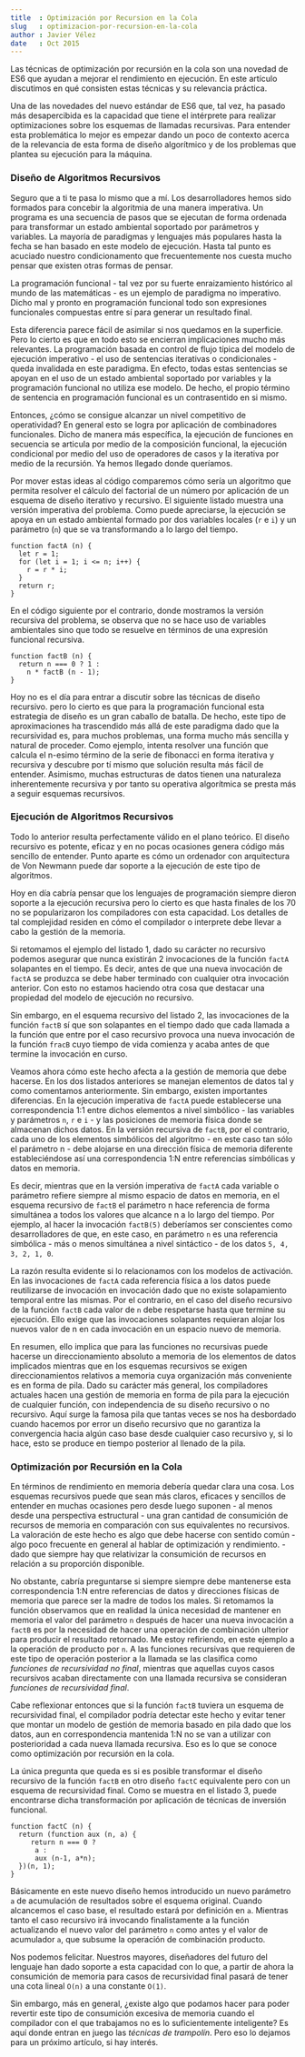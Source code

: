 ```yaml
---
title  : Optimización por Recursion en la Cola
slug   : optimizacion-por-recursion-en-la-cola
author : Javier Vélez
date   : Oct 2015
---
```


Las técnicas de optimización por recursión en la cola son una novedad de ES6 que ayudan a mejorar el rendimiento en ejecución. En este artículo discutimos en qué consisten estas técnicas y su relevancia práctica. 

Una de las novedades del nuevo estándar de ES6 que, tal vez, ha pasado más desapercibida es la capacidad que tiene el intérprete para realizar optimizaciones sobre los esquemas de llamadas recursivas. Para entender esta problemática lo mejor es empezar dando un poco de contexto acerca de la relevancia de esta forma de diseño algorítmico y de los problemas que plantea su ejecución para la máquina.

### Diseño de Algoritmos Recursivos

Seguro que a ti te pasa lo mismo que a mí. Los desarrolladores hemos sido formados para concebir la algoritmia de una manera imperativa. Un programa es una secuencia de pasos que se ejecutan de forma ordenada para transformar un estado ambiental soportado por parámetros y variables. La mayoría de paradigmas y lenguajes más populares hasta la fecha se han basado en este modelo de ejecución. Hasta tal punto es acuciado nuestro condicionamento que frecuentemente nos cuesta mucho pensar que existen otras formas de pensar.

La programación funcional - tal vez por su fuerte enraizamiento histórico al mundo de las matemáticas - es un ejemplo de paradigma no imperativo. Dicho mal y pronto en programación funcional todo son expresiones funcionales compuestas entre sí para generar un resultado final.

Esta diferencia parece fácil de asimilar si nos quedamos en la superficie. Pero lo cierto es que en todo esto se encierran implicaciones mucho más relevantes. La programación basada en control de flujo típica del modelo de ejecución imperativo - el uso de sentencias iterativas o condicionales - queda invalidada en este paradigma. En efecto, todas estas sentencias se apoyan en el uso de un estado ambiental soportado por variables y la programación funcional no utiliza ese modelo. De hecho, el propio término de sentencia en programación funcional es un contrasentido en si mismo.

Entonces, ¿cómo se consigue alcanzar un nivel competitivo de operatividad? En general esto se logra por aplicación de combinadores funcionales. Dicho de manera más específica, la ejecución de funciones en secuencia se articula por medio de la composición funcional, la ejecución condicional por medio del uso de operadores de casos y la iterativa por medio de la recursión. Ya hemos llegado donde queríamos.

Por mover estas ideas al código comparemos cómo sería un algoritmo que permita resolver el cálculo del factorial de un número por aplicación de un esquema de diseño iterativo y recursivo. El siguiente listado muestra una versión imperativa del problema. Como puede apreciarse, la ejecución se apoya en un estado ambiental formado por dos variables locales (`r` e `i`) y un parámetro (`n`) que se va transformando a lo largo del tiempo.

```
function factA (n) {
  let r = 1;
  for (let i = 1; i <= n; i++) {
    r = r * i;
  }
  return r;
}
```

En el código siguiente por el contrario, donde mostramos la versión recursiva del problema, se observa que no se hace uso de variables ambientales sino que todo se resuelve en términos de una expresión funcional recursiva.

```
function factB (n) {
  return n === 0 ? 1 :
    n * factB (n - 1);
}
```
 
Hoy no es el día para entrar a discutir sobre las técnicas de diseño recursivo. pero lo cierto es que para la programación funcional esta estrategia de diseño es un gran caballo de batalla. De hecho, este tipo de aproximaciones ha trascendido más allá de este paradigma dado que la recursividad es, para muchos problemas, una forma mucho más sencilla y natural de proceder. Como ejemplo, intenta resolver una función que calcula el n-esimo término de la serie de fibonacci en forma iterativa y recursiva y descubre por tí mismo que solución resulta más fácil de entender. Asimismo, muchas estructuras de datos tienen una naturaleza inherentemente recursiva y por tanto su operativa algorítmica se presta más a seguir esquemas recursivos.
 
### Ejecución de Algoritmos Recursivos

Todo lo anterior resulta perfectamente válido en el plano teórico. El diseño recursivo es potente, eficaz y en no pocas ocasiones genera código más sencillo de entender. Punto aparte es cómo un ordenador con arquitectura de Von Newmann puede dar soporte a la ejecución de este tipo de algoritmos.

Hoy en día cabría pensar que los lenguajes de programación siempre dieron soporte a la ejecución recursiva pero lo cierto es que hasta finales de los 70 no se popularizaron los compiladores con esta capacidad. Los detalles de tal complejidad residen en cómo el compilador o interprete debe llevar a cabo la gestión de la memoria.

Si retomamos el ejemplo del listado 1, dado su carácter no recursivo podemos asegurar que nunca existirán 2 invocaciones de la función `factA` solapantes en el tiempo. Es decir, antes de que una nueva invocación de `factA` se produzca se debe haber terminado con cualquier otra invocación anterior. Con esto no estamos haciendo otra cosa que destacar una propiedad del modelo de ejecución no recursivo.

Sin embargo, en el esquema recursivo del listado 2, las invocaciones de la función `factB` sí que son solapantes en el tiempo dado que cada llamada a la función que entre por el caso recursivo provoca una nueva invocación de la función `fracB` cuyo tiempo de vida comienza y acaba antes de que termine la invocación en curso.

Veamos ahora cómo este hecho afecta a la gestión de memoria que debe hacerse. En los dos listados anteriores se manejan elementos de datos tal y como comentamos anteriormente. Sin embargo, existen importantes diferencias. En la ejecución imperativa de `factA` puede establecerse una correspondencia 1:1 entre dichos elementos a nivel simbólico - las variables y parámetros `n`, `r` e `i` - y las posiciones de memoria física donde se almacenan dichos datos. En la versión recursiva de `factB`, por el contrario, cada uno de los elementos simbólicos del algoritmo - en este caso tan sólo el parámetro n - debe alojarse en una dirección física de memoria diferente estableciéndose así una correspondencia 1:N entre referencias simbólicas y datos en memoria. 

Es decir, mientras que en la versión imperativa de `factA` cada variable o parámetro refiere siempre al mismo espacio de datos en memoria, en el esquema recursivo de `factB` el parámetro n hace referencia de forma simultánea a todos los valores que alcance n a lo largo del tiempo. Por ejemplo, al hacer la invocación `factB(5)` deberíamos ser conscientes como desarrolladores de que, en este caso, en parámetro `n` es una referencia simbólica - más o menos simultánea a nivel sintáctico - de los datos `5, 4, 3, 2, 1, 0`.

La razón resulta evidente si lo relacionamos con los modelos de activación. En las invocaciones de `factA` cada referencia física a los datos puede reutilizarse de invocación en invocación dado que no existe solapamiento temporal entre las mismas. Por el contrario, en el caso del diseño recursivo de la función `factB` cada valor de `n` debe respetarse hasta que termine su ejecución. Ello exige que las invocaciones solapantes requieran alojar los nuevos valor de n en cada invocación en un espacio nuevo de memoria.

En resumen, ello implica que para las funciones no recursivas puede hacerse un direccionamiento absoluto a memoria de los elementos de datos implicados mientras que en los esquemas recursivos se exigen direccionamientos relativos a memoria cuya organización más conveniente es en forma de pila. Dado su carácter más general, los compiladores actuales hacen una gestión de memoria en forma de pila para la ejecución de cualquier función, con independencia de su diseño recursivo o no recursivo. Aquí surge la famosa pila que tantas veces se nos ha desbordado cuando hacemos por error un diseño recursivo que no garantiza la convergencia hacia algún caso base desde cualquier caso recursivo y, si lo hace, esto se produce en tiempo posterior al llenado de la pila.

### Optimización por Recursión en la Cola

En términos de rendimiento en memoria debería quedar clara una cosa. Los esquemas recursivos puede que sean más claros, eficaces y sencillos de entender en muchas ocasiones pero desde luego suponen - al menos desde una perspectiva estructural - una gran cantidad de consumición de recursos de memoria en comparación con sus equivalentes no recursivos. La valoración de este hecho es algo que debe hacerse con sentido común - algo poco frecuente en general al hablar de optimización y rendimiento. - dado que siempre hay que relativizar la consumición de recursos en relación a su proporción disponible.

No obstante, cabría preguntarse si siempre siempre debe mantenerse esta correspondencia 1:N entre referencias de datos y direcciones físicas de memoria que parece ser la madre de todos los males. Si retomamos la función observamos que en realidad la única necesidad de mantener en memoria el valor del parámetro `n` después de hacer una nueva invocación a `factB` es por la necesidad de hacer una operación de combinación ulterior para producir el resultado retornado. Me estoy refiriendo, en este ejemplo a la operación de producto por `n`. A las funciones recursivas que requieren de este tipo de operación posterior a la llamada se las clasifica como *funciones de recursividad no final*, mientras que aquellas cuyos casos recursivos acaban directamente con una llamada recursiva se consideran *funciones de recursividad final*. 

Cabe reflexionar entonces que si la función `factB` tuviera un esquema de recursividad final, el compilador podría detectar este hecho y evitar tener que montar un modelo de gestión de memoria basado en pila dado que los datos, aun en correspondencia mantenida 1:N no se van a utilizar con posterioridad a cada nueva llamada recursiva. Eso es lo que se conoce como optimización por recursión en la cola.

La única pregunta que queda es si es posible transformar el diseño recursivo de la función `factB` en otro diseño `factC` equivalente pero con un esquema de recursividad final. Como se muestra en el listado 3, puede encontrarse dicha transformación por aplicación de técnicas de inversión funcional. 

```
function factC (n) {
  return (function aux (n, a) {
     return n === 0 ? 
      a : 
      aux (n-1, a*n);
  })(n, 1);
}
```

Básicamente en este nuevo diseño hemos introducido un nuevo parámetro `a` de acumulación de resultados sobre el esquema original. Cuando alcancemos el caso base, el resultado estará por definición en `a`. Mientras tanto el caso recursivo irá invocando finalistamente a la función actualizando el nuevo valor del parámetro `n` como antes y el valor de acumulador `a`, que subsume la operación de combinación producto.

Nos podemos felicitar. Nuestros mayores, diseñadores del futuro del lenguaje han dado soporte a esta capacidad con lo que, a partir de ahora la consumición de memoria para casos de recursividad final pasará de tener una cota lineal `O(n)` a una constante `O(1)`.

Sin embargo, más en general, ¿existe algo que podamos hacer para poder revertir este tipo de consumición excesiva de memoria cuando el compilador con el que trabajamos no es lo suficientemente inteligente? Es aquí donde entran en juego las *técnicas de trampolín*. Pero eso lo dejamos para un próximo artículo, si hay interés.
